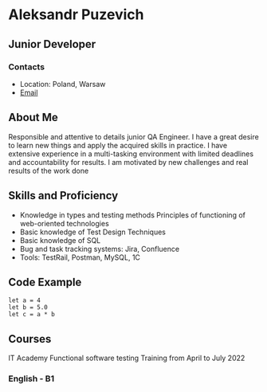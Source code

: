 # Aleksandr Puzevich
## Junior Developer
### Contacts
* Location: Poland, Warsaw
* [Email](Puzevichag@gmail.com)

## About Me
Responsible and attentive to details junior QA Engineer. I have a great desire to learn new things and apply the acquired skills in practice. I have extensive experience in a multi-tasking environment with limited deadlines and accountability for results. I am motivated by new challenges and real results of the work done
## Skills and Proficiency

* Knowledge in types and testing methods Principles of functioning of web-oriented technologies
* Basic knowledge of Test Design Techniques
* Basic knowledge of SQL
* Bug and task tracking systems: Jira, Confluence
* Tools: TestRail, Postman, MySQL, 1C

## Code Example
```
let a = 4
let b = 5.0
let c = a * b
```

## Courses
IT Academy
Functional software testing
Training from April to July 2022

### English - B1
